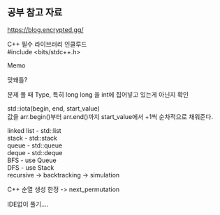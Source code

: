 ## 공부 참고 자료 ##

https://blog.encrypted.gg/

C++ 필수 라이브러리 인클루드   
#include <bits/stdc++.h>

Memo   

맞왜틀?   
   
문제 풀 때 Type, 특히 long long 을 int에 집어넣고 있는게 아닌지 확인
   
std::iota(begin, end, start_value)   
값을 arr.begin()부터 arr.end()까지 start_value에서 +1씩 순차적으로 채워준다.

linked list - std::list   
stack - std::stack   
queue - std::queue   
deque - std::deque    
BFS - use Queue   
DFS - use Stack   
recursive -> backtracking -> simulation   

C++ 순열 생성 한정 -> next_permutation

IDE없이 풀기....
